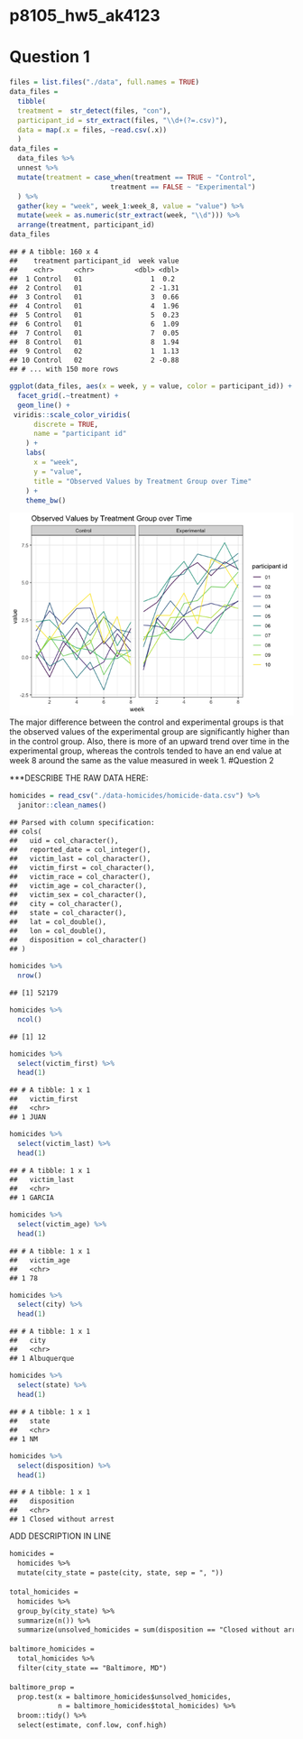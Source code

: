p8105\_hw5\_ak4123
================

Question 1
==========

``` r
files = list.files("./data", full.names = TRUE)
data_files = 
  tibble(
  treatment =  str_detect(files, "con"),
  participant_id = str_extract(files, "\\d+(?=.csv)"),
  data = map(.x = files, ~read.csv(.x))
  )
data_files =
  data_files %>% 
  unnest %>% 
  mutate(treatment = case_when(treatment == TRUE ~ "Control",
                         treatment == FALSE ~ "Experimental")
  ) %>% 
  gather(key = "week", week_1:week_8, value = "value") %>% 
  mutate(week = as.numeric(str_extract(week, "\\d"))) %>% 
  arrange(treatment, participant_id)
data_files
```

    ## # A tibble: 160 x 4
    ##    treatment participant_id  week value
    ##    <chr>     <chr>          <dbl> <dbl>
    ##  1 Control   01                 1  0.2 
    ##  2 Control   01                 2 -1.31
    ##  3 Control   01                 3  0.66
    ##  4 Control   01                 4  1.96
    ##  5 Control   01                 5  0.23
    ##  6 Control   01                 6  1.09
    ##  7 Control   01                 7  0.05
    ##  8 Control   01                 8  1.94
    ##  9 Control   02                 1  1.13
    ## 10 Control   02                 2 -0.88
    ## # ... with 150 more rows

``` r
ggplot(data_files, aes(x = week, y = value, color = participant_id)) + 
  facet_grid(.~treatment) + 
  geom_line() + 
 viridis::scale_color_viridis(
      discrete = TRUE,
      name = "participant id"
    ) +
    labs(
      x = "week",
      y = "value",
      title = "Observed Values by Treatment Group over Time"
    ) +
    theme_bw()
```

![](p8105_hw5_ak4123_files/figure-markdown_github/question%201-1.png) The major difference between the control and experimental groups is that the observed values of the experimental group are significantly higher than in the control group. Also, there is more of an upward trend over time in the experimental group, whereas the controls tended to have an end value at week 8 around the same as the value measured in week 1. \#Question 2

\*\*\*DESCRIBE THE RAW DATA HERE:

``` r
homicides = read_csv("./data-homicides/homicide-data.csv") %>% 
  janitor::clean_names()
```

    ## Parsed with column specification:
    ## cols(
    ##   uid = col_character(),
    ##   reported_date = col_integer(),
    ##   victim_last = col_character(),
    ##   victim_first = col_character(),
    ##   victim_race = col_character(),
    ##   victim_age = col_character(),
    ##   victim_sex = col_character(),
    ##   city = col_character(),
    ##   state = col_character(),
    ##   lat = col_double(),
    ##   lon = col_double(),
    ##   disposition = col_character()
    ## )

``` r
homicides %>%
  nrow()
```

    ## [1] 52179

``` r
homicides %>% 
  ncol()
```

    ## [1] 12

``` r
homicides %>% 
  select(victim_first) %>% 
  head(1)
```

    ## # A tibble: 1 x 1
    ##   victim_first
    ##   <chr>       
    ## 1 JUAN

``` r
homicides %>% 
  select(victim_last) %>% 
  head(1)
```

    ## # A tibble: 1 x 1
    ##   victim_last
    ##   <chr>      
    ## 1 GARCIA

``` r
homicides %>% 
  select(victim_age) %>% 
  head(1)
```

    ## # A tibble: 1 x 1
    ##   victim_age
    ##   <chr>     
    ## 1 78

``` r
homicides %>% 
  select(city) %>% 
  head(1)
```

    ## # A tibble: 1 x 1
    ##   city       
    ##   <chr>      
    ## 1 Albuquerque

``` r
homicides %>% 
  select(state) %>% 
  head(1)
```

    ## # A tibble: 1 x 1
    ##   state
    ##   <chr>
    ## 1 NM

``` r
homicides %>% 
  select(disposition) %>% 
  head(1)
```

    ## # A tibble: 1 x 1
    ##   disposition          
    ##   <chr>                
    ## 1 Closed without arrest

ADD DESCRIPTION IN LINE

``` rest
homicides = 
  homicides %>% 
  mutate(city_state = paste(city, state, sep = ", "))

total_homicides = 
  homicides %>% 
  group_by(city_state) %>% 
  summarize(n()) %>% 
  summarize(unsolved_homicides = sum(disposition == "Closed without arrest" | disposition == "Open/No arrest"))

baltimore_homicides =
  total_homicides %>% 
  filter(city_state == "Baltimore, MD")
  
baltimore_prop = 
  prop.test(x = baltimore_homicides$unsolved_homicides,
            n = baltimore_homicides$total_homicides) %>% 
  broom::tidy() %>% 
  select(estimate, conf.low, conf.high)
```
